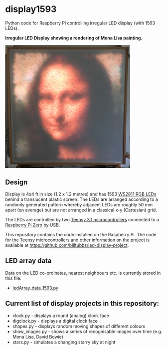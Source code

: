 # display1593
Python code for Raspberry Pi controlling irregular LED display (with 1593 LEDs).

**Irregular LED Display showing a rendering of Mona Lisa painting.**

<IMG SRC="images/led_display.jpg" WIDTH=400>

## Design
Display is 4x4 ft in size (1.2 x 1.2 metres) and has 1593 [WS2811 RGB LEDs](https://www.aliexpress.com/item/DC5V-WS2811-pixel-node-50node-a-string-non-waterproof-SIZE-13mm-13mm/1624010105.html) behind a translucent plastic screen.  The LEDs are arranged according to a randomly generated pattern whereby adjacent LEDs are roughly 50 mm apart (on average) but are not arranged in a classical x-y (Cartesian) grid.

The LEDs are controlled by two [Teensy 3.1 microcontrollers](https://www.pjrc.com/teensy/teensy31.html) connected to a [Raspberry Pi Zero](https://www.raspberrypi.org/products/raspberry-pi-zero/) by USB.

This repository contains the code installed on the Raspberry Pi.  The code for the Teensy microcontrollers and other information on the project is available at https://github.com/billtubbs/led-display-project.


## LED array data

Data on the LED co-ordinates, nearest neighbours etc. is currently stored in this file:
* [ledArray_data_1593.py](https://github.com/billtubbs/display1593/blob/master/ledArray_data_1593.py)

## Current list of display projects in this repository:
* clock.py - displays a round (analog) clock face
* digclock.py - displays a digital clock face
* shapes.py - displays random moving shapes of different colours
* show_images.py - shows a series of recognisable images over time (e.g. Mona Lisa, David Bowie)
* stars.py - simulates a changing starry sky at night
